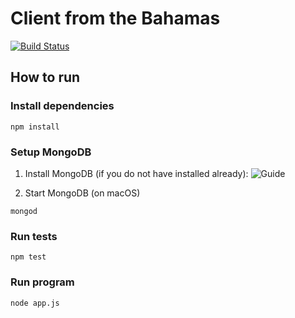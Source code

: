 # Client from the Bahamas

[![Build Status](https://travis-ci.org/BernardoMG/BahamasClient.svg?branch=master)](https://travis-ci.org/BernardoMG/BahamasClient)

## How to run

### Install dependencies

```
npm install
```

### Setup MongoDB

1. Install MongoDB (if you do not have installed already): ![Guide](https://docs.mongodb.com/manual/tutorial/install-mongodb-on-os-x/)

2. Start MongoDB (on macOS)

```
mongod
```

### Run tests

```
npm test
```

### Run program

```
node app.js
```
